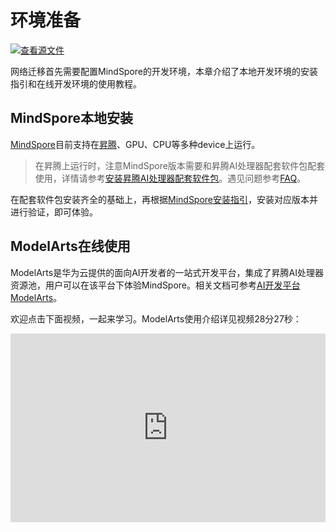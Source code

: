 # 环境准备

[![查看源文件](https://mindspore-website.obs.cn-north-4.myhuaweicloud.com/website-images/r2.4.1/resource/_static/logo_source.svg)](https://gitee.com/mindspore/docs/blob/r2.4.1/docs/mindspore/source_zh_cn/migration_guide/enveriment_preparation.md)

网络迁移首先需要配置MindSpore的开发环境，本章介绍了本地开发环境的安装指引和在线开发环境的使用教程。

## MindSpore本地安装

[MindSpore](https://www.mindspore.cn/tutorials/zh-CN/r2.4.1/beginner/introduction.html)目前支持在[昇腾](https://e.huawei.com/cn/products/servers/ascend)、GPU、CPU等多种device上运行。

> 在昇腾上运行时，注意MindSpore版本需要和昇腾AI处理器配套软件包配套使用，详情请参考[安装昇腾AI处理器配套软件包](https://www.mindspore.cn/install/)。遇见问题参考[FAQ](https://www.mindspore.cn/docs/zh-CN/r2.4.1/faq/installation.html)。

在配套软件包安装齐全的基础上，再根据[MindSpore安装指引](https://www.mindspore.cn/install)，安装对应版本并进行验证，即可体验。

## ModelArts在线使用

ModelArts是华为云提供的面向AI开发者的一站式开发平台，集成了昇腾AI处理器资源池，用户可以在该平台下体验MindSpore。相关文档可参考[AI开发平台ModelArts](https://support.huaweicloud.com/wtsnew-modelarts/index.html)。

欢迎点击下面视频，一起来学习。ModelArts使用介绍详见视频28分27秒：

<div style="position: relative; padding: 30% 45%;">
<iframe style="position: absolute; width: 100%; height: 100%; left: 0; top: 0;" src="https://player.bilibili.com/player.html?aid=814612708&bvid=BV16G4y1a7A8&cid=805013543&page=1&high_quality=1&&danmaku=1" scrolling="no" border="0" frameborder="no" framespacing="0" allowfullscreen="true"></iframe>
</div>
